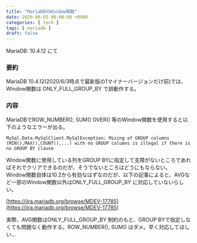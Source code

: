 ```yaml
---
title: "MariaDBのWindow関数"
date: 2020-06-03 00:00:00 +0900
categories: [ tech ]
tags: [ mariadb ]
draft: false
---
```


MariaDB: 10.4.12 にて

### 要約
MariaDB 10.4.12(2020/6/3時点で最新版の1マイナーバージョンだけ前)では、Window関数は ONLY_FULL_GROUP_BY で誤動作する。

### 内容
MariaDBでROW_NUMBER(), SUM() OVER() 等のWindow関数を使用すると以下のようなエラーが出る。
```
MySql.Data.MySqlClient.MySqlException: Mixing of GROUP columns (MIN(),MAX(),COUNT(),...) with no GROUP columns is illegal if there is no GROUP BY clause
```

Window関数に使用している列をGROUP BYに指定して支障がないところであればそれでクリアできるのだが、そうでないところはどうにもならない。
Window関数自体は10.2から有効なはずなのだが、以下の記事によると、AVGなど一部のWindow関数以外はONLY_FULL_GROUP_BY に対応していないらしい。

[https://jira.mariadb.org/browse/MDEV-17785](https://jira.mariadb.org/browse/MDEV-17785)

実際、AVG関数はONLY_FULL_GROUP_BY 制約のもと、GROUP BYで指定しなくても問題なく動作する。ROW_NUMBER(), SUM() はダメ。早く対応してほしい...
